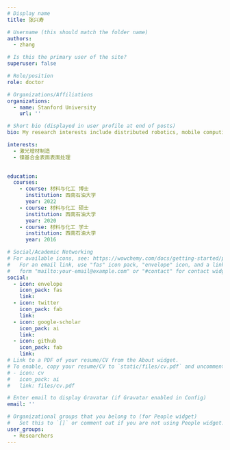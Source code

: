 ```yaml
---
# Display name
title: 张兴寿

# Username (this should match the folder name)
authors:
  - zhang

# Is this the primary user of the site?
superuser: false

# Role/position
role: doctor

# Organizations/Affiliations
organizations:
  - name: Stanford University
    url: ''

# Short bio (displayed in user profile at end of posts)
bio: My research interests include distributed robotics, mobile computing and programmable matter.

interests:
  - 激光增材制造
  - 镍基合金表面表面处理
  

education:
  courses:
    - course: 材料与化工 博士
      institution: 西南石油大学
      year: 2022
    - course: 材料与化工 硕士
      institution: 西南石油大学
      year: 2020
    - course: 材料与化工 学士
      institution: 西南石油大学
      year: 2016

# Social/Academic Networking
# For available icons, see: https://wowchemy.com/docs/getting-started/page-builder/#icons
#   For an email link, use "fas" icon pack, "envelope" icon, and a link in the
#   form "mailto:your-email@example.com" or "#contact" for contact widget.
social:
  - icon: envelope
    icon_pack: fas
    link: 
  - icon: twitter
    icon_pack: fab
    link: 
  - icon: google-scholar
    icon_pack: ai
    link: 
  - icon: github
    icon_pack: fab
    link: 
# Link to a PDF of your resume/CV from the About widget.
# To enable, copy your resume/CV to `static/files/cv.pdf` and uncomment the lines below.
# - icon: cv
#   icon_pack: ai
#   link: files/cv.pdf

# Enter email to display Gravatar (if Gravatar enabled in Config)
email: ''

# Organizational groups that you belong to (for People widget)
#   Set this to `[]` or comment out if you are not using People widget.
user_groups:
  - Researchers
---
```




